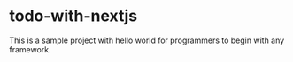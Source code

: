 # todo-with-nextjs
This is a sample project with hello world for programmers to begin with any framework.

